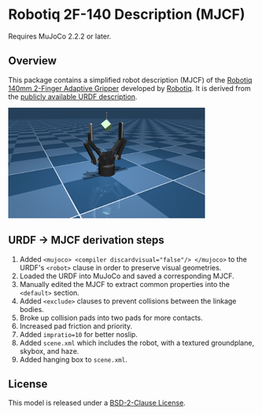 # Robotiq 2F-140 Description (MJCF)

Requires MuJoCo 2.2.2 or later.

## Overview

This package contains a simplified robot description (MJCF) of the [Robotiq 140mm
2-Finger Adaptive
Gripper](https://robotiq.com/products/2f85-140-adaptive-robot-gripper) developed
by [Robotiq](https://robotiq.com/). It is derived from the [publicly available
URDF
description](https://github.com/ros-industrial/robotiq/tree/kinetic-devel/robotiq_2f_85_gripper_visualization).

<p float="left">

  <img src="2f140.png" width="400">

</p>

## URDF → MJCF derivation steps

1. Added `<mujoco> <compiler discardvisual="false"/> </mujoco>` to the URDF's
   `<robot>` clause in order to preserve visual geometries.
2. Loaded the URDF into MuJoCo and saved a corresponding MJCF.
3. Manually edited the MJCF to extract common properties into the `<default>` section.
4. Added `<exclude>` clauses to prevent collisions between the linkage bodies.
5. Broke up collision pads into two pads for more contacts.
6. Increased pad friction and priority.
7. Added `impratio=10` for better noslip.
8. Added `scene.xml` which includes the robot, with a textured groundplane, skybox, and haze.
9. Added hanging box to `scene.xml`.

## License

This model is released under a [BSD-2-Clause License](LICENSE).
